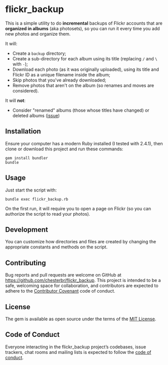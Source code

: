 # flickr_backup

This is a simple utility to do **incremental** backups of Flickr accounts that are **organized in albums** (aka photosets), so you can run it every time you add new photos and organize them.

It will:

- Create a `backup` directory;
- Create a sub-directory for each album using its title (replacing `/` and `\` with `-`);
- Download each photo (as it was originally uploaded), using its title and Flickr ID as a unique filename inside the album;
- Skip photos that you've already downloaded;
- Remove photos that aren't on the album (so renames and moves are considered).

It will **not**:

- Consider "renamed" albums (those whose titles have changed) or deleted albums ([issue](https://github.com/chesterbr/flickr-backup/issues/1#issue-467934350))

## Installation

Ensure your computer has a modern Ruby installed (I tested with 2.4.1), then clone or download this project and run these commands:

```
gem install bundler
bundle
```

## Usage

Just start the script with:

```
bundle exec flickr_backup.rb
```

On the first run, it will require you to open a page on Flickr (so you can authorize the script to read your photos).

## Development

You can customize how directories and files are created by changing the appropriate constants and methods on the script.

## Contributing

Bug reports and pull requests are welcome on GitHub at https://github.com/chesterbr/flickr_backup. This project is intended to be a safe, welcoming space for collaboration, and contributors are expected to adhere to the [Contributor Covenant](http://contributor-covenant.org) code of conduct.

## License

The gem is available as open source under the terms of the [MIT License](https://opensource.org/licenses/MIT).

## Code of Conduct

Everyone interacting in the flickr_backup project’s codebases, issue trackers, chat rooms and mailing lists is expected to follow the [code of conduct](https://github.com/chesterbr/flickr_backup/blob/master/CODE_OF_CONDUCT.md).
